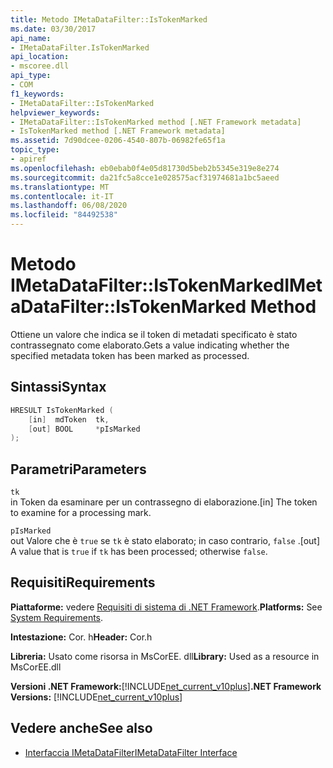 ```yaml
---
title: Metodo IMetaDataFilter::IsTokenMarked
ms.date: 03/30/2017
api_name:
- IMetaDataFilter.IsTokenMarked
api_location:
- mscoree.dll
api_type:
- COM
f1_keywords:
- IMetaDataFilter::IsTokenMarked
helpviewer_keywords:
- IMetaDataFilter::IsTokenMarked method [.NET Framework metadata]
- IsTokenMarked method [.NET Framework metadata]
ms.assetid: 7d90dcee-0206-4540-807b-06982fe65f1a
topic_type:
- apiref
ms.openlocfilehash: eb0ebab0f4e05d81730d5beb2b5345e319e8e274
ms.sourcegitcommit: da21fc5a8cce1e028575acf31974681a1bc5aeed
ms.translationtype: MT
ms.contentlocale: it-IT
ms.lasthandoff: 06/08/2020
ms.locfileid: "84492538"
---
```

# <a name="imetadatafilteristokenmarked-method"></a><span data-ttu-id="064a6-102">Metodo IMetaDataFilter::IsTokenMarked</span><span class="sxs-lookup"><span data-stu-id="064a6-102">IMetaDataFilter::IsTokenMarked Method</span></span>
<span data-ttu-id="064a6-103">Ottiene un valore che indica se il token di metadati specificato è stato contrassegnato come elaborato.</span><span class="sxs-lookup"><span data-stu-id="064a6-103">Gets a value indicating whether the specified metadata token has been marked as processed.</span></span>  
  
## <a name="syntax"></a><span data-ttu-id="064a6-104">Sintassi</span><span class="sxs-lookup"><span data-stu-id="064a6-104">Syntax</span></span>  
  
```cpp  
HRESULT IsTokenMarked (  
    [in]  mdToken  tk,
    [out] BOOL     *pIsMarked  
);  
```  
  
## <a name="parameters"></a><span data-ttu-id="064a6-105">Parametri</span><span class="sxs-lookup"><span data-stu-id="064a6-105">Parameters</span></span>  
 `tk`  
 <span data-ttu-id="064a6-106">in Token da esaminare per un contrassegno di elaborazione.</span><span class="sxs-lookup"><span data-stu-id="064a6-106">[in] The token to examine for a processing mark.</span></span>  
  
 `pIsMarked`  
 <span data-ttu-id="064a6-107">out Valore che è `true` se `tk` è stato elaborato; in caso contrario, `false` .</span><span class="sxs-lookup"><span data-stu-id="064a6-107">[out] A value that is `true` if `tk` has been processed; otherwise `false`.</span></span>  
  
## <a name="requirements"></a><span data-ttu-id="064a6-108">Requisiti</span><span class="sxs-lookup"><span data-stu-id="064a6-108">Requirements</span></span>  
 <span data-ttu-id="064a6-109">**Piattaforme:** vedere [Requisiti di sistema di .NET Framework](../../get-started/system-requirements.md).</span><span class="sxs-lookup"><span data-stu-id="064a6-109">**Platforms:** See [System Requirements](../../get-started/system-requirements.md).</span></span>  
  
 <span data-ttu-id="064a6-110">**Intestazione:** Cor. h</span><span class="sxs-lookup"><span data-stu-id="064a6-110">**Header:** Cor.h</span></span>  
  
 <span data-ttu-id="064a6-111">**Libreria:** Usato come risorsa in MsCorEE. dll</span><span class="sxs-lookup"><span data-stu-id="064a6-111">**Library:** Used as a resource in MsCorEE.dll</span></span>  
  
 <span data-ttu-id="064a6-112">**Versioni .NET Framework:**[!INCLUDE[net_current_v10plus](../../../../includes/net-current-v10plus-md.md)]</span><span class="sxs-lookup"><span data-stu-id="064a6-112">**.NET Framework Versions:** [!INCLUDE[net_current_v10plus](../../../../includes/net-current-v10plus-md.md)]</span></span>  
  
## <a name="see-also"></a><span data-ttu-id="064a6-113">Vedere anche</span><span class="sxs-lookup"><span data-stu-id="064a6-113">See also</span></span>

- [<span data-ttu-id="064a6-114">Interfaccia IMetaDataFilter</span><span class="sxs-lookup"><span data-stu-id="064a6-114">IMetaDataFilter Interface</span></span>](imetadatafilter-interface.md)
